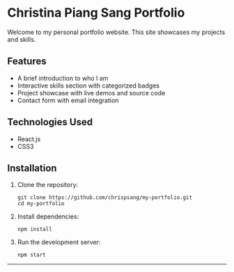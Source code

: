 # Christina Piang Sang Portfolio

Welcome to my personal portfolio website. This site showcases my projects and skills.


## Features

- A brief introduction to who I am
- Interactive skills section with categorized badges
- Project showcase with live demos and source code
- Contact form with email integration

## Technologies Used

- React.js
- CSS3 

## Installation

1. Clone the repository:
    ```
    git clone https://github.com/chrispsang/my-portfolio.git
    cd my-portfolio
    ```
2. Install dependencies:
    ```
    npm install
    ```
3. Run the development server:
    ```
    npm start
    ```

---